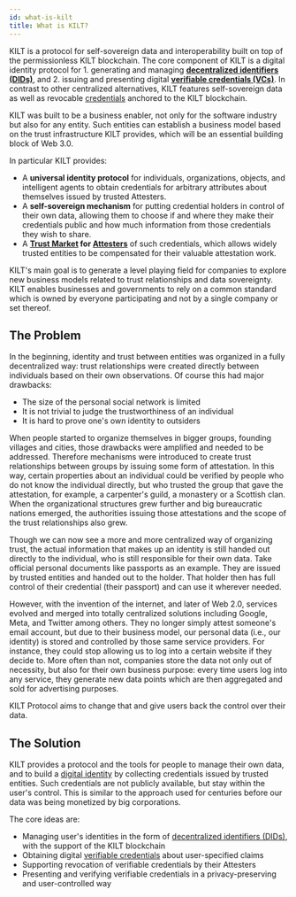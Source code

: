 ```yaml
---
id: what-is-kilt
title: What is KILT?
---
```


KILT is a protocol for self-sovereign data and interoperability built on top of the permissionless KILT blockchain.
The core component of KILT is a digital identity protocol for 1. generating and managing [**decentralized identifiers (DIDs)**](./09_glossary.md#Decentralized-Identifiers-(DID)), and 2. issuing and presenting digital [**verifiable credentials (VCs)**](./09_glossary.md#verifiable-credentials).
In contrast to other centralized alternatives, KILT features self-sovereign data as well as revocable [credentials](./09_glossary.md#credential) anchored to the KILT blockchain.

KILT was built to be a business enabler, not only for the software industry but also for any entity.
Such entities can establish a business model based on the trust infrastructure KILT provides, which will be an essential building block of Web 3.0.

In particular KILT provides:

* A **universal identity protocol** for individuals, organizations, objects, and intelligent agents to obtain credentials for arbitrary attributes about themselves issued by trusted Attesters.
* A **self-sovereign mechanism** for putting credential holders in control of their own data, allowing them to choose if and where they make their credentials public and how much information from those credentials they wish to share.
* A **[Trust Market](./09_glossary.md#trust-market) for [Attesters](./09_glossary.md#attester)** of such credentials, which allows widely trusted entities to be compensated for their valuable attestation work.

KILT's main goal is to generate a level playing field for companies to explore new business models related to trust relationships and data sovereignty.
KILT enables businesses and governments to rely on a common standard which is owned by everyone participating and not by a single company or set thereof.

## The Problem

In the beginning, identity and trust between entities was organized in a fully decentralized way: trust relationships were created directly between individuals based on their own observations.
Of course this had major drawbacks:

* The size of the personal social network is limited
* It is not trivial to judge the trustworthiness of an individual
* It is hard to prove one's own identity to outsiders

When people started to organize themselves in bigger groups, founding villages and cities, those drawbacks were amplified and needed to be addressed.
Therefore mechanisms were introduced to create trust relationships between groups by issuing some form of attestation.
In this way, certain properties about an individual could be verified by people who do not know the individual directly, but who trusted the group that gave the attestation, for example, a carpenter's guild, a monastery or a Scottish clan.
When the organizational structures grew further and big bureaucratic nations emerged, the authorities issuing those attestations and the scope of the trust relationships also grew.

Though we can now see a more and more centralized way of organizing trust, the actual information that makes up an identity is still handed out directly to the individual, who is still responsible for their own data.
Take official personal documents like passports as an example.
They are issued by trusted entities and handed out to the holder.
That holder then has full control of their credential (their passport) and can use it wherever needed.

However, with the invention of the internet, and later of Web 2.0, services evolved and merged into totally centralized solutions including Google, Meta, and Twitter among others.
They no longer simply attest someone's email account, but due to their business model, our personal data (i.e., our identity) is stored and controlled by those same service providers.
For instance, they could stop allowing us to log into a certain website if they decide to.
More often than not, companies store the data not only out of necessity, but also for their own business purpose: every time users log into any service, they generate new data points which are then aggregated and sold for advertising purposes.

KILT Protocol aims to change that and give users back the control over their data.

## The Solution

KILT provides a protocol and the tools for people to manage their own data, and to build a [digital identity](./09_glossary.md#digital-identity) by collecting credentials issued by trusted entities.
Such credentials are not publicly available, but stay within the user's control.
This is similar to the approach used for centuries before our data was being monetized by big corporations.

The core ideas are:

* Managing user's identities in the form of [decentralized identifiers (DIDs)](https://w3c-ccg.github.io/did-spec/), with the support of the KILT blockchain
* Obtaining digital [verifiable credentials](./09_glossary.md#verifiable-credentials) about user-specified claims
* Supporting revocation of verifiable credentials by their Attesters
* Presenting and verifying verifiable credentials in a privacy-preserving and user-controlled way
